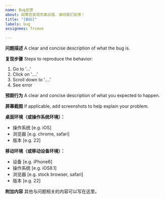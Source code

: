```yaml
---
name: Bug反馈
about: 如果您发现页面出错，请向我们反馈！
title: "[BUG]"
labels: bug
assignees: Trcmoe

---
```


**问题描述**
A clear and concise description of what the bug is.

**复现步骤**
Steps to reproduce the behavior:
1. Go to '...'
2. Click on '....'
3. Scroll down to '....'
4. See error

**预期行为**
A clear and concise description of what you expected to happen.

**屏幕截图**
If applicable, add screenshots to help explain your problem.

**桌面环境（或操作系统环境）：**
 - 操作系统 [e.g. iOS]
 - 浏览器 [e.g. chrome, safari]
 - 版本 [e.g. 22]

**移动环境（或移动设备环境）：**
 - 设备 [e.g. iPhone6]
 - 操作系统 [e.g. iOS8.1]
 - 浏览器 [e.g. stock browser, safari]
 - 版本 [e.g. 22]

**附加内容**
其他与问题相关的内容可以写在这里。
